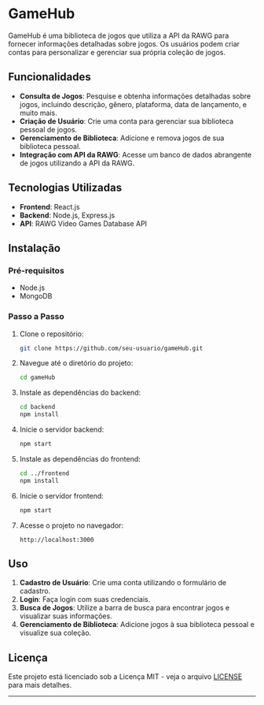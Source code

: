 # GameHub

GameHub é uma biblioteca de jogos que utiliza a API da RAWG para fornecer informações detalhadas sobre jogos. Os usuários podem criar contas para personalizar e gerenciar sua própria coleção de jogos.

## Funcionalidades

- **Consulta de Jogos**: Pesquise e obtenha informações detalhadas sobre jogos, incluindo descrição, gênero, plataforma, data de lançamento, e muito mais.
- **Criação de Usuário**: Crie uma conta para gerenciar sua biblioteca pessoal de jogos.
- **Gerenciamento de Biblioteca**: Adicione e remova jogos de sua biblioteca pessoal.
- **Integração com API da RAWG**: Acesse um banco de dados abrangente de jogos utilizando a API da RAWG.

## Tecnologias Utilizadas

- **Frontend**: React.js
- **Backend**: Node.js, Express.js
- **API**: RAWG Video Games Database API

## Instalação

### Pré-requisitos

- Node.js
- MongoDB

### Passo a Passo

1. Clone o repositório:
    ```bash
    git clone https://github.com/seu-usuario/gameHub.git
    ```

2. Navegue até o diretório do projeto:
    ```bash
    cd gameHub
    ```

3. Instale as dependências do backend:
    ```bash
    cd backend
    npm install
    ```
    
4. Inicie o servidor backend:
    ```bash
    npm start
    ```

5. Instale as dependências do frontend:
    ```bash
    cd ../frontend
    npm install
    ```

6. Inicie o servidor frontend:
    ```bash
    npm start
    ```

7. Acesse o projeto no navegador:
    ```
    http://localhost:3000
    ```

## Uso

1. **Cadastro de Usuário**: Crie uma conta utilizando o formulário de cadastro.
2. **Login**: Faça login com suas credenciais.
3. **Busca de Jogos**: Utilize a barra de busca para encontrar jogos e visualizar suas informações.
4. **Gerenciamento de Biblioteca**: Adicione jogos à sua biblioteca pessoal e visualize sua coleção.



## Licença

Este projeto está licenciado sob a Licença MIT - veja o arquivo [LICENSE](LICENSE) para mais detalhes.

---
